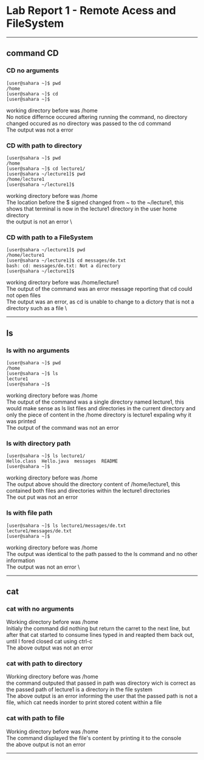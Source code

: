 # Lab Report 1 - Remote Acess and FileSystem
___
## **command CD**

### CD no arguments
```shell
[user@sahara ~]$ pwd
/home
[user@sahara ~]$ cd
[user@sahara ~]$
```
working directory before was /home \
No notice differnce occured aftering running the command, no directory changed occured as no directory was passed to the cd command \
The output was not a error 

### CD with path to directory

```shell
[user@sahara ~]$ pwd
/home
[user@sahara ~]$ cd lecture1/
[user@sahara ~/lecture1]$ pwd
/home/lecture1
[user@sahara ~/lecture1]$
```
working directory before was /home \
The location before the $ signed changed from ~ to the ~/lecture1, this shows that terminal is now in the lecture1 directory
in the user home directory \
the output is not an error \

### CD with path to a FileSystem

```shell
[user@sahara ~/lecture1]$ pwd
/home/lecture1
[user@sahara ~/lecture1]$ cd messages/de.txt 
bash: cd: messages/de.txt: Not a directory
[user@sahara ~/lecture1]$ 
```
working directory before was /home/lecture1 \
The output of the command was an error  message reporting that cd could not open files \
The output was an error, as cd is unable to change to a dictory that is not a directory such as a file \ 
___

## **ls**

### ls with no arguments

```shell
[user@sahara ~]$ pwd
/home
[user@sahara ~]$ ls
lecture1
[user@sahara ~]$ 
```
working directory before was /home \
The output of the command was a single directory named lecture1, this would make sense as ls list files and directories
in the current directory and only the piece of content in the /home directory is lecture1 expaling why it was printed \
The output of the command was not an error

### ls with directory path

```shell
[user@sahara ~]$ ls lecture1/
Hello.class  Hello.java  messages  README
[user@sahara ~]$
```
working directory before was /home \
The output above should the directory content of /home/lecture1, this contained both files and directories within the lecture1
directories \
The out put was not an error

### ls with file path
```shell
[user@sahara ~]$ ls lecture1/messages/de.txt 
lecture1/messages/de.txt
[user@sahara ~]$
```
working directory before was /home \
The output was identical to the path passed to the ls command and no other information \
The output was not an error \
___

## **cat**

### cat with no arguments 


Working directory before was /home \
Initialy the command did nothing but return the carret to the next line, but after that cat started to consume lines
typed in and reapted them back out, until I fored closed cat using ctrl-c \
The above output was not an error

### cat with path to directory

Working directory before was /home \
the command outputed that passed in path was directory wich is correct as the passed path of lecture1 is a directory
in the file system \
The above output is an error informing the user that the passed path is not a file, which cat needs inorder to print stored
cotent within a file

### cat with path to file 

Working directory before was /home \
The command displayed the file's content by printing it to the console \
the above output is not an error
___
